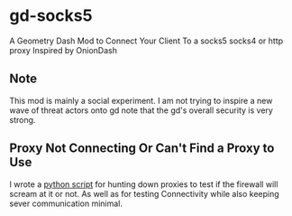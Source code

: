 # gd-socks5
A Geometry Dash Mod to Connect Your Client To a socks5 socks4 or http proxy 
Inspired by OnionDash

## Note
This mod is mainly a social experiment. I am not trying to inspire a new wave of 
threat actors onto gd note that the gd's overall security is very strong. 


## Proxy Not Connecting Or Can't Find a Proxy to Use
I wrote a [python script](https://github.com/CallocGD/Probe) for hunting down 
proxies to test if the firewall will scream at it or not. As well as for testing
Connectivity while also keeping sever communication minimal.
